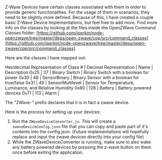 Z-Wave Devices have certain classes associated with them in order to provide generic funcitonalities.
For the usage of them in scenarios, they need to be slightly more defined.
Because of this, I have created a couple basic Z-Wave Device Implementations, but feel free to add more.
Find more info on the classes by looking at the files inside the OpenZWave Command Classes folder: [https://github.com/jperkin/node-openzwave/tree/master/deps/open-zwave/cpp/src/command_classes](https://github.com/jperkin/node-openzwave/tree/master/deps/open-zwave/cpp/src/command_classes)

Here are the classes I have mapped out:

 Hexidecimal Representation of Class #  | Decimal Representation |      Name      | Description
0x25 | 37  | Binary Switch | Binary Switch with a boolean for power
0x30 | 48  | SensorBinary | Binary Sensor with a boolean for true/false
0x31 | 49  | SensorMultilevel | Sensor for Temperature, Luminance, and Relative Humidity
0x80 | 128 | Battery | Battery powered devices
0x71 | 113 | Alarm |

The "ZWave-" prefix declares that it is in fact a zwave device.

Here is the process for setting up your devices:
1. Run the `ZWaveDeviceConverter.js`. This will create a `zwaveDeviceConfig.json` file that you can copy and paste part of it's contents into the config.json. (Future implementations will hopefully replace and input the zwave devices directly into your config file)
2. While the ZWaveDeviceConverter is running, make sure to also wake any battery powered devices by pressing the z-wave button on them once before exiting the application.
